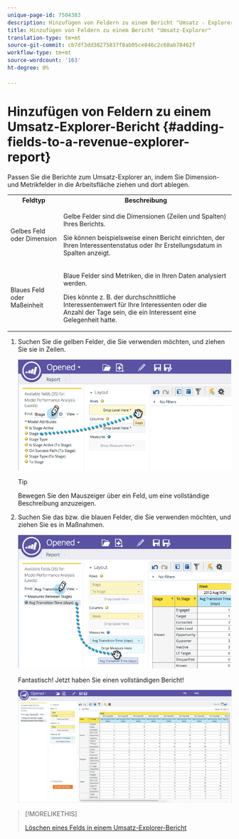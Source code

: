 ```yaml
---
unique-page-id: 7504383
description: Hinzufügen von Feldern zu einem Bericht "Umsatz - Explorer - Marketing - Dokumente - Produktdokumentation"
title: Hinzufügen von Feldern zu einem Bericht "Umsatz-Explorer"
translation-type: tm+mt
source-git-commit: cb7df3dd38275837f8ab05ce846c2c68ab78462f
workflow-type: tm+mt
source-wordcount: '163'
ht-degree: 0%

---
```



# Hinzufügen von Feldern zu einem Umsatz-Explorer-Bericht {#adding-fields-to-a-revenue-explorer-report}

Passen Sie die Berichte zum Umsatz-Explorer an, indem Sie Dimension- und Metrikfelder in die Arbeitsfläche ziehen und dort ablegen.

<table> 
 <tbody> 
  <tr> 
   <th>Feldtyp</th> 
   <th>Beschreibung</th> 
  </tr> 
  <tr> 
   <td>Gelbes Feld oder Dimension</td> 
   <td><p>Gelbe Felder sind die Dimensionen (Zeilen und Spalten) Ihres Berichts.</p><p>Sie können beispielsweise einen Bericht einrichten, der Ihren Interessentenstatus oder Ihr Erstellungsdatum in Spalten anzeigt.</p></td> 
  </tr> 
  <tr> 
   <td>Blaues Feld oder Maßeinheit</td> 
   <td><p>Blaue Felder sind Metriken, die in Ihren Daten analysiert werden.</p><p>Dies könnte z. B. der durchschnittliche Interessentenwert für Ihre Interessenten oder die Anzahl der Tage sein, die ein Interessent eine Gelegenheit hatte.</p></td> 
  </tr> 
 </tbody> 
</table>

1. Suchen Sie die gelben Felder, die Sie verwenden möchten, und ziehen Sie sie in Zeilen.

   ![](assets/image2015-3-24-15-3a22-3a34.png)

   >[!TIP]
   >
   >Bewegen Sie den Mauszeiger über ein Feld, um eine vollständige Beschreibung anzuzeigen.

1. Suchen Sie das bzw. die blauen Felder, die Sie verwenden möchten, und ziehen Sie es in Maßnahmen.

   ![](assets/image2015-3-24-15-3a53-3a5.png)

   Fantastisch! Jetzt haben Sie einen vollständigen Bericht!

   ![](assets/image2015-3-24-15-3a55-3a7.png)

>[!MORELIKETHIS]
>
>[Löschen eines Felds in einem Umsatz-Explorer-Bericht](/help/marketo/product-docs/reporting/revenue-cycle-analytics/revenue-explorer/deleting-a-field-in-a-revenue-explorer-report.md)
